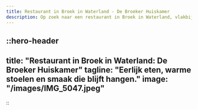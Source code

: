 ```yaml
---
title: Restaurant in Broek in Waterland - De Broeker Huiskamer
description: Op zoek naar een restaurant in Broek in Waterland, vlakbij Amsterdam? De Broeker Huiskamer serveert ontbijt, lunch, borrel en diner aan het water - puur, seizoensgebonden en zonder fratsen.
---
```


::hero-header
---
title: "Restaurant in Broek in Waterland: De Broeker Huiskamer"
tagline: "Eerlijk eten, warme stoelen en smaak die blijft hangen."
image: "/images/IMG_5047.jpeg"
--- 
::